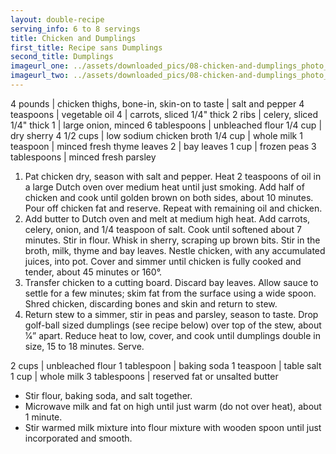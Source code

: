 ```yaml
---
layout: double-recipe
serving_info: 6 to 8 servings
title: Chicken and Dumplings
first_title: Recipe sans Dumplings
second_title: Dumplings
imageurl_one: ../assets/downloaded_pics/08-chicken-and-dumplings_photo_one.jpg
imageurl_two: ../assets/downloaded_pics/08-chicken-and-dumplings_photo_two.jpg
---
```

<!-- Ingredients -->

4 pounds | chicken thighs, bone-in, skin-on
to taste | salt and pepper
4 teaspoons | vegetable oil
4 | carrots, sliced 1/4" thick
2 ribs | celery, sliced 1/4" thick
1 | large onion, minced
6 tablespoons | unbleached flour
1/4 cup | dry sherry
4 1/2 cups | low sodium chicken broth
1/4 cup | whole milk
1 teaspoon | minced fresh thyme leaves
2 | bay leaves
1 cup | frozen peas
3 tablespoons | minced fresh parsley

<!-- split -->
1. Pat chicken dry, season with salt and pepper. Heat 2 teaspoons of oil in a large Dutch oven over medium heat until just smoking. Add half of chicken and cook until golden brown on both sides, about 10 minutes. Pour off chicken fat and reserve. Repeat with remaining oil and chicken.
2. Add butter to Dutch oven and melt at medium high heat. Add carrots, celery, onion, and 1/4 teaspoon of salt. Cook until softened about 7 minutes. Stir in flour. Whisk in sherry, scraping up brown bits. Stir in the broth, milk, thyme and bay leaves. Nestle chicken, with any accumulated juices, into pot. Cover and simmer until chicken is fully cooked and tender, about 45 minutes or 160°.
3. Transfer chicken to a cutting board. Discard bay leaves. Allow sauce to settle for a few minutes; skim fat from the surface using a wide spoon. Shred chicken, discarding bones and skin and return to stew.
4. Return stew to a simmer, stir in peas and parsley, season to taste. Drop golf-ball sized dumplings (see recipe below) over top of the stew, about 1⁄4” apart. Reduce heat to low, cover, and cook until dumplings double in size, 15 to 18 minutes. Serve. 

<!-- recipe split -->
<!-- Ingredients -->

2 cups | unbleached flour
1 tablespoon | baking soda
1 teaspoon | table salt
1 cup | whole milk
3 tablespoons | reserved fat or unsalted butter

<!-- split -->
<!-- Steps -->
* Stir flour, baking soda, and salt together.
* Microwave milk and fat on high until just warm (do not over heat), about 1 minute.
* Stir warmed milk mixture into flour mixture with wooden spoon until just incorporated and smooth. 

